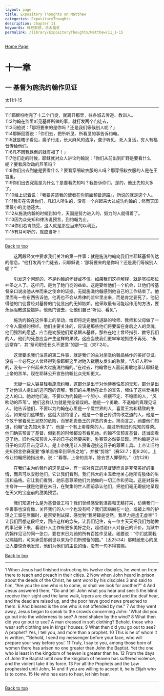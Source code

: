 ```yaml
---
layout: page
title: Expository Thoughts on Matthew
categories: ExpositoryThoughts
description: chapter 11
keywords: 释经默想，马太福音
permalink: /library/ExpositoryThoughts/Matthew/11_1-15
---
```

[ Home Page ]({{site.baseurl}}/index) <br>

<a name="0"></a>
# 十一章 

## 一 基督为施洗约翰作见证

太11:1-15

***

11:1耶稣吩咐完了十二个门徒，就离开那里，往各城去传道、教训人。<br>
11:2约翰在监里听见基督所做的事，就打发两个门徒去，<br>
11:3问他说：「那将要来的是你吗？还是我们等候别人呢？」<br>
11:4耶稣回答说：「你们去，把所听见、所看见的事告诉约翰。<br>
11:5就是瞎子看见，瘸子行走，长大麻风的洁净，聋子听见，死人复活，穷人有福音传给他们。<br>
11:6凡不因我跌倒的就有福了！」<br>
11:7他们走的时候，耶稣就对众人讲论约翰说：「你们从前出到旷野是要看什么呢？要看风吹动的芦苇吗？<br>
11:8你们出去到底是要看什么？要看穿细软衣服的人吗？那穿细软衣服的人是在王宫里。<br>
11:9你们出去究竟是为什么？是要看先知吗？我告诉你们，是的，他比先知大多了。<br>
11:10经上记着说：『我要差遣我的使者在你前面预备道路』，所说的就是这个人。<br>
11:11我实在告诉你们，凡妇人所生的，没有一个兴起来大过施洗约翰的；然而天国里最小的比他还大。<br>
11:12从施洗约翰的时候到如今，天国是努力进入的，努力的人就得着了。<br>
11:13因为众先知和律法说预言，到约翰为止。<br>
11:14你们若肯领受，这人就是那应当来的以利亚。<br>
11:15有耳可听的，就应当听！<br>

***

[Back to top](#0)

&emsp;&emsp;这两段经文中要求我们关注的第一件事：就是施洗约翰向我们主耶稣基督传达的信息。“他打发两个门徒去，问耶稣说：‘那将要来的是你吗？还是我们等候别人呢？’”

&emsp;&emsp;引发这个问题的，不是约翰的怀疑或不信。如果我们这样解释，就是冤枉那位神圣之人了。这样问，是为了祂门徒的益处。这是要给他们一个机会，让他们听基督亲口说出他从神而来之使命的证据。无疑施洗约翰感到他自己的工作结束了。他里面有一些东西告诉他，他再也不会从希律的监牢里出来，而是肯定要死了。他记得他的门徒曾经对基督的门徒显出的无知嫉妒。他采取最有可能起作用的方法，要永远驱散这些嫉妒。他派门徒去，让他们自己“听见、看见”。

&emsp;&emsp;施洗约翰在这件事上的举动，给即将走完他们道路的牧师、教师和父母做了一个令人震撼的榜样。他们主要关注的，应该是那些他们将要留在身后之人的灵魂。他们强烈的愿望，应当是劝服他们紧紧跟从基督。那些在地上曾经指引、教导我们的人，他们的死总应当产生这样的果效。这应当使我们更牢牢地抓住不再死、“永远常存”、其“祭司职任长久不更换”的那一位（来7:24）。

&emsp;&emsp;这里要求我们注意的第二件事，就是我们的主对施洗约翰品格作的美好见证。没有一个必死之人曾经得到像耶稣这里对祂入狱朋友发出的称赞。“凡妇人所生的，没有一个兴起来大过施洗约翰的。”在过去，约翰曾在人面前勇敢地承认耶稣是上帝的羔羊。现在耶稣公开宣告约翰比众先知更大。

&emsp;&emsp;无疑一些人容易轻看施洗约翰，这部分是出于对他侍奉性质的无知，部分是出于对他派人提出的这问题的误解。我们的主用祂在此作的宣告，堵住了这些爱挑剔之人的口。祂对他们说，不要以为约翰是一个胆小、摇摆不定、不稳固的人，“风吹动的芦苇”。他们这样认为就是完全错误的。他是一个勇敢、不退缩的真理见证人。祂告诉他们，不要以为约翰在心里是一个爱世界的人，喜爱王宫和精致的生活。如果他们这样想，这就大错特错了。他是一个舍己传讲悔改之道的人，他是一个敢于冒着惹王发怒的危险，而冒死责备王的罪恶的勇士。简而言之，祂要他们知道，约翰“比先知大多了”。他是一个有上帝尊荣的人，超过所有旧约先知的尊荣。他们确实预言了基督，但到死的时候都没有看见祂。约翰不仅预言基督，还当面看见了祂。旧约先知预言人子的日子必然要来到，弥赛亚必然要显现。而约翰是这些日子的实际目击见证人，是上帝使用让人预备迎接这日子的尊荣工具。上帝让旧约先知预言弥赛亚要“像羊羔被牵到宰杀之地”，并被“剪除”（赛53:7；但9:26）。上帝让约翰把祂指出来，说：“看哪，上帝的羔羊，除去世人罪孽的。”（约1:29）

&emsp;&emsp;在我们主为约翰作的这见证中，有一些对真正的基督徒而言是非常美好的事情，而且可以安慰他们。它让我们看到，我们伟大的主温柔地关心祂所有肢体的生活和品格。它让我们看到，祂乐意尊荣他们为祂做的一切工作和劳动。这是对将来主夸许——就是他要在末日，在聚集的世人面前承认他们，把他们毫无瑕疵地呈现在天父的宝座前的甜美预尝。

&emsp;&emsp;我们知道什么是为基督做工吗？我们曾经感受到沮丧和无精打采，仿佛我们一件善事也没有做，关怀我们的人一个也没有吗？我们因病躺在一边，或被上帝的护理之工留在后面时，是否受到试探，感觉到“我劳碌是徒然，我尽力是虚无虚空”？让我们回想这段经文，回应这样的念头。让我们记住，有一位主天天把我们为祂做的事记录下来，看祂仆人工作有更多美好之处，超过祂仆人对自己的评价。为狱中约翰作见证的同一张口，要在末日为祂的所有百姓作见证。祂要说：“你们这蒙我父赐福的，可来承受那创世以来为你们所预备的国。”（太25:34）那时祂忠心的见证人要惊奇地发现，他们为他们的主说的话，没有一句不得赏赐。

[Back to top](#0)

***

1 When Jesus had finished instructing his twelve disciples, he went on from there to teach and preach in their cities. 2 Now when John heard in prison about the deeds of the Christ, he sent word by his disciples 3 and said to him, "Are you the one who is to come, or shall we look for another?" 4 And Jesus answered them, "Go and tell John what you hear and see: 5 the blind receive their sight and the lame walk, lepers are cleansed and the deaf hear, and the dead are raised up, and the poor have good news preached to them. 6 And blessed is the one who is not offended by me." 7 As they went away, Jesus began to speak to the crowds concerning John: "What did you go out into the wilderness to see? A reed shaken by the wind? 8 What then did you go out to see? A man dressed in soft clothing? Behold, those who wear soft clothing are in kings' houses. 9 What then did you go out to see? A prophet? Yes, I tell you, and more than a prophet. 10 This is he of whom it is written, "'Behold, I send my messenger before your face, who will prepare your way before you.' 11 Truly, I say to you, among those born of women there has arisen no one greater than John the Baptist. Yet the one who is least in the kingdom of heaven is greater than he. 12 From the days of John the Baptist until now the kingdom of heaven has suffered violence, and the violent take it by force. 13 For all the Prophets and the Law prophesied until John, 14 and if you are willing to accept it, he is Elijah who is to come. 15 He who has ears to hear, let him hear.

***

[Back to top](#0)
